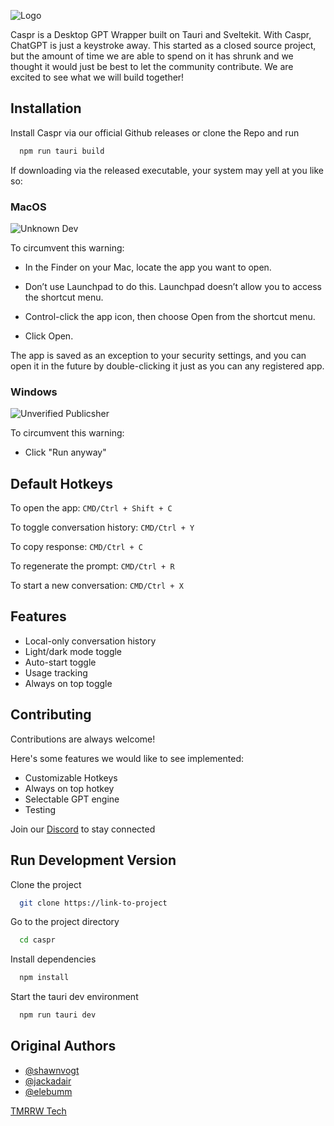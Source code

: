 
![Logo](https://caspr-distribution.s3.ca-central-1.amazonaws.com/casprheader.png)



Caspr is a Desktop GPT Wrapper built on Tauri and Sveltekit. With Caspr, ChatGPT is just a keystroke away. This started as a closed source project, but the amount of time we are able to spend on it has shrunk and we thought it would just be best to let the community contribute. We are excited to see what we will build together!



## Installation

Install Caspr via our official Github releases or clone the Repo and run

```bash
  npm run tauri build
```

If downloading via the released executable, your system may yell at you like so:

### MacOS    
 
 
 ![Unknown Dev](https://caspr-distribution.s3.ca-central-1.amazonaws.com/unknowndev.png)
 
 To circumvent this warning: 

- In the Finder  on your Mac, locate the app you want to open.

- Don’t use Launchpad to do this. Launchpad doesn’t allow you to access the shortcut menu.

- Control-click the app icon, then choose Open from the shortcut menu.

- Click Open.

The app is saved as an exception to your security settings, and you can open it in the future by double-clicking it just as you can any registered app.

### Windows
![Unverified Publicsher](https://caspr-distribution.s3.ca-central-1.amazonaws.com/unknown-publisher-warning-message.png)

To circumvent this warning:
- Click "Run anyway"



## Default Hotkeys

To open the app:
```CMD/Ctrl + Shift + C```

To toggle conversation history:
```CMD/Ctrl + Y```

To copy response:
 ```CMD/Ctrl + C```

To regenerate the prompt:
```CMD/Ctrl + R```

To start a new conversation:
```CMD/Ctrl + X```



## Features

- Local-only conversation history
- Light/dark mode toggle
- Auto-start toggle
- Usage tracking
- Always on top toggle


## Contributing

Contributions are always welcome!

Here's some features we would like to see implemented:

- Customizable Hotkeys
- Always on top hotkey
- Selectable GPT engine
- Testing

Join our [Discord](https://discord.gg/AbKCgz7XCD) to stay connected


## Run Development Version

Clone the project

```bash
  git clone https://link-to-project
```

Go to the project directory

```bash
  cd caspr
```

Install dependencies

```bash
  npm install
```

Start the tauri dev environment

```bash
  npm run tauri dev
```


## Original Authors

- [@shawnvogt](https://github.com/shawnvogt)
- [@jackadair](https://github.com/jackadair)
- [@elebumm](https://github.com/elebumm)

[TMRRW Tech](https://www.tmrrwtech.com/)

